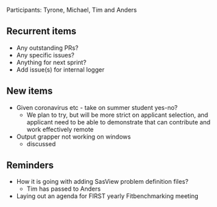 Participants: Tyrone, Michael, Tim and Anders

Recurrent items
----------------
* Any outstanding PRs?
* Any specific issues?
* Anything for next sprint?
 * Add issue(s) for internal logger

New items
---------
* Given coronavirus etc - take on summer student yes-no?
  * We plan to try, but will be more strict on applicant selection, and applicant need to be able to demonstrate that can contribute and work effectively remote 
* Output grapper not working on windows
  * discussed

Reminders
---------
* How it is going with adding SasView problem definition files?
  - Tim has passed to Anders
* Laying out an agenda for FIRST yearly Fitbenchmarking meeting

